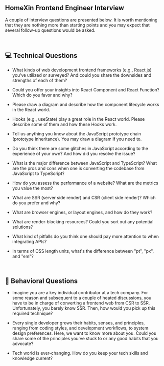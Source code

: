 ## HomeXin Frontend Engineer Interview

A couple of interview questions are presented below. It is worth mentioning that they are nothing more than starting points and you may expect that several follow-up questions would be asked.

<br/>

## 💻 Technical Questions

* What kinds of web development frontend frameworks (e.g., React.js) you've utilized or surveyed? And could you share the downsides and strengths of each of them?

* Could you offer your insights into React Component and React Function? Which do you favor and why?

* Please draw a diagram and describe how the component lifecycle works in the React world.

* Hooks (e.g., useState) play a great role in the React world. Please describe some of them and how these Hooks work.

* Tell us anything you know about the JavaScript prototype chain (prototype inheritance). You may draw a diagram if you need to.

* Do you think there are some glitches in JavaScript according to the experience of your own? And how did you resolve the issue?

* What is the major difference between JavaScript and TypeScript? What are the pros and cons when one is converting the codebase from JavaScript to TypeScript?

* How do you assess the performance of a website? What are the metrics you value the most?

* What are SSR (server side render) and CSR (client side render)? Which do you prefer and why?

* What are browser engines, or layout engines, and how do they work?

* What are render-blocking resources? Could you sort out any potential solutions?

* What kind of pitfalls do you think one should pay more attention to when integrating APIs?

* In terms of CSS length units, what's the difference between "pt", "px", and "em"?

<br/>

## 👤 Behavioral Questions

* Imagine you are a key individual contributor at a tech company. For some reason and subsequent to a couple of heated discussions, you have to be in charge of converting a frontend web from CSR to SSR. Unfortunately, you barely know SSR. Then, how would you pick up this required technique?

* Every single developer grows their habits, senses, and principles, ranging from coding styles, and development workflows, to system design preferences. Here, we want to know more about you. Could you share some of the principles you've stuck to or any good habits that you advocate?

* Tech world is ever-changing. How do you keep your tech skills and knowledge current?